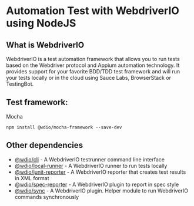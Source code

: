 # Automation Test with WebdriverIO using NodeJS


## What is WebdriverIO
WebdriverIO is a test automation framework that allows you to run tests based on the Webdriver protocol and Appium automation technology. It provides support for your favorite BDD/TDD test framework and will run your tests locally or in the cloud using Sauce Labs, BrowserStack or TestingBot.

## Test framework: 
Mocha
```
npm install @wdio/mocha-framework --save-dev
```

## Other dependencies

- [@wdio/cli](https://github.com/webdriverio/webdriverio/tree/master/packages/wdio-cli) - A WebdriverIO testrunner command line interface
- [@wdio/local-runner](https://github.com/webdriverio/webdriverio/tree/master/packages/wdio-local-runner) - A WebdriverIO runner to run tests locally
- [@wdio/junit-reporter](https://github.com/webdriverio/webdriverio/tree/master/packages/wdio-junit-reporter) - A WebdriverIO reporter that creates test results in XML format
- [@wdio/spec-reporter](https://github.com/webdriverio/webdriverio/tree/master/packages/wdio-spec-reporter) - A WebdriverIO plugin to report in spec style
- [@wdio/sync](https://github.com/webdriverio/webdriverio/tree/master/packages/wdio-sync) - A WebdriverIO plugin. Helper module to run WebdriverIO commands synchronously
